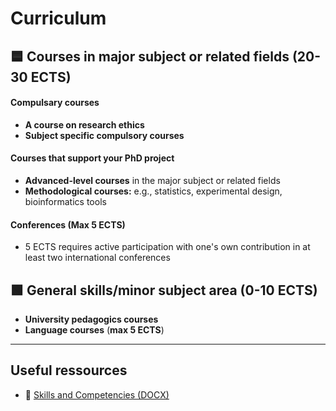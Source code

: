 # Curriculum

## 🟦 Courses in major subject or related fields (20-30 ECTS)

#### Compulsary courses
- **A course on research ethics**
- **Subject specific compulsory courses**

#### Courses that support your PhD project
- **Advanced-level courses** in the major subject or related fields
- **Methodological courses:** e.g., statistics, experimental design, bioinformatics tools

#### Conferences (Max 5 ECTS)
- 5 ECTS requires active participation with one's own contribution in at least two international conferences

## 🟩 General skills/minor subject area (0-10 ECTS)

- **University pedagogics courses**
- **Language courses** (**max 5 ECTS**)

---

## Useful ressources

- 📝 [Skills and Competencies (DOCX)](https://github.com/AAUGS-DP-Biosciences-and-Drug-Research/Yearly_followup/raw/main/Skills%20and%20competencies_v250108.docx?download=1)
